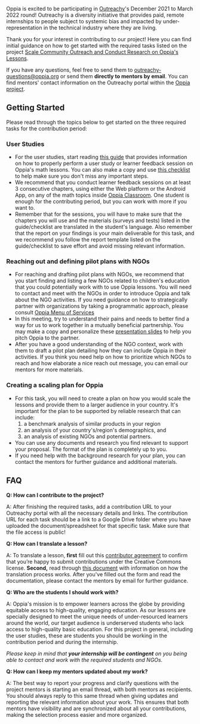 Oppia is excited to be participating in [Outreachy](https://www.outreachy.org/)'s December 2021 to March 2022 round! Outreachy is a diversity initiative that provides paid, remote internships to people subject to systemic bias and impacted by under-representation in the technical industry where they are living.

Thank you for your interest in contributing to our project! Here you can find initial guidance on how to get started with the required tasks listed on the project [Scale Community Outreach and Conduct Research on Oppia's Lessons](https://www.outreachy.org/outreachy-december-2021-internship-round/communities/oppia/#scale-community-outreach-and-conduct-research-on-o).

If you have any questions, feel free to send them to outreachy-questions@oppia.org or send them **directly to mentors by email**. You can find mentors' contact information on the Outreachy portal within the [Oppia project](https://www.outreachy.org/outreachy-december-2021-internship-round/communities/oppia/#scale-community-outreach-and-conduct-research-on-o).

## Getting Started

Please read through the topics below to get started on the three required tasks for the contribution period:

### User Studies

*  For the user studies, start reading [this guide](https://docs.google.com/document/d/1j1S9HnoesGZMNeYccV8rXZ2bZwPhKV5-B6j9CnPRM_I/edit?usp=sharing) that provides information on how to properly perform a user study or learner feedback session on Oppia's math lessons. You can also make a copy and use [this checklist](https://docs.google.com/spreadsheets/d/1ybGCKSsa8fIqcBliavShN06f_PakiiBPPxLg6d48R2w/edit?usp=sharing) to help make sure you don't miss any important steps. 
* We recommend that you conduct learner feedback sessions on at least 3 consecutive chapters, using either the Web platform or the Android App, on any of the math topics inside [Oppia Classroom](https://docs.google.com/document/d/1j1S9HnoesGZMNeYccV8rXZ2bZwPhKV5-B6j9CnPRM_I/edit?usp=sharing). One student is enough for the contributing period, but you can work with more if you want to.
*  Remember that for the sessions, you will have to make sure that the chapters you will use and the materials (surveys and tests) listed in the guide/checklist are translated in the student's language. Also remember that the report on your findings is your main deliverable for this task, and we recommend you follow the report template listed on the guide/checklist to save effort and avoid missing relevant information. 

### Reaching out and defining pilot plans with NGOs

* For reaching and drafting pilot plans with NGOs, we recommend that you start finding and listing a few NGOs related to children's education that you could potentially work with to use Oppia lessons. You will need to contact and meet with the NGOs in order to introduce Oppia and talk about the NGO activities. If you need guidance on how to strategically partner with organizations by taking a programmatic approach, please consult [Oppia Menu of Services](https://docs.google.com/document/d/1sC7lfTQ_iT6dx78wHjL1S-ldJDSUC3UEltnB0j0yexA/edit?usp=sharing ) 
* In this meeting, try to understand their pains and needs to better find a way for us to work together in a mutually beneficial partnership. You may make a copy and personalize these [presentation slides](https://docs.google.com/presentation/d/1kWXni2omdpOZjUId712odYGSxfEziHg0wu81ChdvHAE/edit?usp=sharing) to help you pitch Oppia to the partner.
* After you have a good understanding of the NGO context, work with them to draft a pilot plan detailing how they can include Oppia in their activities. If you think you need help on how to prioritize which NGOs to reach and how elaborate a nice reach out message, you can email our mentors for more materials.

### Creating a scaling plan for Oppia
* For this task, you will need to create a plan on how you would scale the lessons and provide them to a larger audience in your country. It's important for the plan to be supported by reliable research that can include: 
   1. a benchmark analysis of similar products in your region
   2. an analysis of your country's/region's demographics, and 
   3. an analysis of existing NGOs and potential partners. 
* You can use any documents and research you find relevant to support your proposal. The format of the plan is completely up to you. 
* If you need help with the background research for your plan, you can contact the mentors for further guidance and additional materials.

## FAQ

**Q: How can I contribute to the project?**

A: After finishing the required tasks, add a contribution URL to your Outreachy portal with all the necessary details and links. The contribution URL for each task should be a link to a Google Drive folder where you have uploaded the document/spreadsheet for that specific task. Make sure that the file access is public!

**Q: How can I translate a lesson?**

A: To translate a lesson, **first** fill out this [contributor agreement](https://forms.gle/4bHhrZ211R6LMg93A) to confirm that you’re happy to submit contributions under the Creative Commons license. **Second,** read through [this document](https://docs.google.com/document/d/17jMFtfHVWtJYrzyGQUKdsRXgky7lWv76sGYLOxSbA5w/edit?usp=sharing) with information on how the translation process works. After you've filled out the form and read the documentation, please contact the mentors by email for further guidance.

**Q: Who are the students I should work with?**

A: Oppia's mission is to empower learners across the globe by providing equitable access to high-quality, engaging education. As our lessons are specially designed to meet the unique needs of under-resourced learners around the world, our target audience is underserved students who lack access to high-quality basic education. For this project in general, including the user studies, these are students you should be working in the contribution period and during the internship. 

*Please keep in mind that **your internship will be contingent** on you being able to contact and work with the required students and NGOs.*

**Q: How can I keep my mentors updated about my work?**

A: The best way to report your progress and clarify questions with the project mentors is starting an email thread, with both mentors as recipients. You should always reply to this same thread when giving updates and reporting the relevant information about your work. This ensures that both mentors have visibility and are synchronized about all your contributions, making the selection process easier and more organized.

